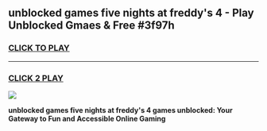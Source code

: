 
## unblocked games five nights at freddy's 4 - Play Unblocked Gmaes & Free #3f97h
<h3>
<a href="https://news.freeplayer.one?title=unblocked_games_five_nights_at_freddy's_4&ref=03M">CLICK TO PLAY</a></h3>
<hr>

<h3>
<a href="https://news.freeplayer.one?title=unblocked_games_five_nights_at_freddy's_4&ref=03M">CLICK 2 PLAY</a>
  
</h3>

<a href="https://news.freeplayer.one?title=unblocked_games_five_nights_at_freddy's_4&ref=03M"><img src="https://clearcache.store/games.png"></a>


**unblocked games five nights at freddy's 4 games unblocked: Your Gateway to Fun and Accessible Online Gaming**
